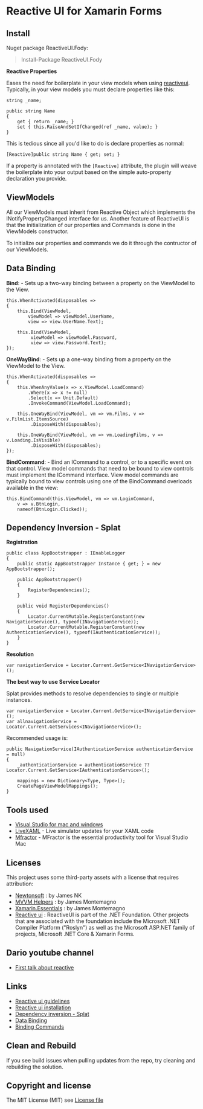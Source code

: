 # Reactive UI for Xamarin Forms


## Install ##
Nuget package ReactiveUI.Fody:

> Install-Package ReactiveUI.Fody

**Reactive Properties**

Eases the need for boilerplate in your view models when using [reactiveui](https://github.com/reactiveui/ReactiveUI).  Typically, in your view models you must declare properties like this:

    string _name;
    
    public string Name 
    {
        get { return _name; }
        set { this.RaiseAndSetIfChanged(ref _name, value); }
    }

This is tedious since all you'd like to do is declare properties as normal:

    [Reactive]public string Name { get; set; }
    
If a property is annotated with the `[Reactive]` attribute, the plugin will weave the boilerplate into your 
output based on the simple auto-property declaration you provide.  

## ViewModels ##

All our ViewModels must inherit from Reactive Object which implements the INotifyPropertyChanged interface for us. Another feature of ReactiveUI is that the initialization of our properties and Commands is done in the ViewModels constructor.

To initialize our properties and commands we do it through the contructor of our ViewModels.

## Data Binding ##

**Bind**: - Sets up a two-way binding between a property on the ViewModel to the View.

    this.WhenActivated(disposables =>
    {
        this.Bind(ViewModel,
            viewModel => viewModel.UserName,
            view => view.UserName.Text);

        this.Bind(ViewModel,
             viewModel => viewModel.Password,
             view => view.Password.Text);
    });
    
**OneWayBind**: - Sets up a one-way binding from a property on the ViewModel to the View.
    
    this.WhenActivated(disposables =>
    {
        this.WhenAnyValue(x => x.ViewModel.LoadCommand)
            .Where(x => x != null)
            .Select(x => Unit.Default)
            .InvokeCommand(ViewModel.LoadCommand); 
         
        this.OneWayBind(ViewModel, vm => vm.Films, v => v.FilmList.ItemsSource)
             .DisposeWith(disposables);
             
        this.OneWayBind(ViewModel, vm => vm.LoadingFilms, v => v.Loading.IsVisible)
             .DisposeWith(disposables);
    });

**BindCommand**: - Bind an ICommand to a control, or to a specific event on that control. View model commands that need to be bound to view controls must implement the ICommand interface. View model commands are typically bound to view controls using one of the BindCommand overloads available in the view:

    this.BindCommand(this.ViewModel, vm => vm.LoginCommand,
        v => v.BtnLogin,
        nameof(BtnLogin.Clicked));

## Dependency Inversion - Splat ##

**Registration**

    public class AppBootstrapper : IEnableLogger
    {
        public static AppBootstrapper Instance { get; } = new AppBootstrapper();

        public AppBootstrapper()
        {
            RegisterDependencies();
        }

        public void RegisterDependencies()
        {
            Locator.CurrentMutable.RegisterConstant(new NavigationService(), typeof(INavigationService));
            Locator.CurrentMutable.RegisterConstant(new AuthenticationService(), typeof(IAuthenticationService));
        }
    }

**Resolution**

    var navigationService = Locator.Current.GetService<INavigationService>();
    
**The best way to use Service Locator**

Splat provides methods to resolve dependencies to single or multiple instances.

    var navigationService = Locator.Current.GetService<INavigationService>();
    var allnavigationService = Locator.Current.GetServices<INavigationService>();
    
Recommended usage is:

    public NavigationService(IAuthenticationService authenticationService = null)
    {
        _authenticationService = authenticationService ?? Locator.Current.GetService<IAuthenticationService>();
        
        mappings = new Dictionary<Type, Type>(); 
        CreatePageViewModelMappings();
    }

## Tools used

* [Visual Studio for mac and windows](https://visualstudio.microsoft.com)
* [LiveXAML](http://www.livexaml.com) - Live simulator updates for your XAML code 
* [Mfractor](https://www.mfractor.com) - MFractor is the essential productivity tool for Visual Studio Mac

## Licenses

This project uses some third-party assets with a license that requires attribution:

- [Newtonsoft](https://www.newtonsoft.com/json) : by James NK
- [MVVM Helpers](https://www.nuget.org/packages/Refractored.MvvmHelpers/) : by James Montemagno
- [Xamarin.Essentials](https://www.nuget.org/packages/Xamarin.Essentials) : by James Montemagno
- [Reactive ui](https://github.com/reactiveui/reactiveui#net-foundation) : ReactiveUI is part of the .NET Foundation. Other projects that are associated with the foundation include the Microsoft .NET Compiler Platform ("Roslyn") as well as the Microsoft ASP.NET family of projects, Microsoft .NET Core & Xamarin Forms.

## Dario youtube channel

- [First talk about reactive](https://www.youtube.com/watch?v=LVQk7tMyUy8)

## Links

- [Reactive ui guidelines](https://reactiveui.net/docs/guidelines/platform/xamarin-forms)
- [Reactive ui installation](https://reactiveui.net/docs/getting-started/installation/)
- [Dependency inversion - Splat](https://reactiveui.net/docs/handbook/dependency-inversion/)
- [Data Binding](https://reactiveui.net/docs/handbook/data-binding/)
- [Binding Commands](https://reactiveui.net/docs/handbook/commands/binding-commands)

## Clean and Rebuild

If you see build issues when pulling updates from the repo, try cleaning and rebuilding the solution.

## Copyright and license

The MIT License (MIT) see [License file](https://github.com/jorgemht/ReactiveUIXF/blob/master/LICENSE)
